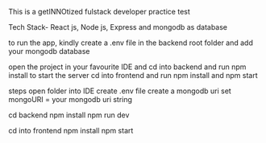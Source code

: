 This is a getINNOtized fulstack developer practice test

Tech Stack- React js, Node js, Express and mongodb as database

to run the app, kindly create a .env file in the backend root folder and add your mongodb database

open the project in your favourite IDE and cd into backend and run npm install to start the server
cd into frontend and run npm install and npm start

steps
open folder into IDE
create .env file
create a mongodb uri
set mongoURI = your mongodb uri string

cd backend
npm install
npm run dev

cd into frontend
npm install
npm start
